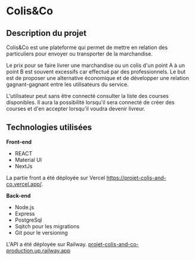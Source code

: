 # Colis&Co

## Description du projet
Colis&Co est une plateforme qui permet de mettre en relation des particuliers pour envoyer ou transporter de la marchandise.

Le prix pour se faire livrer une marchandise ou un colis d'un point A à un point B est souvent excessifs car effectué par des professionnels.
Le but est de proposer une alternative économique et de développer une relation gagnant-gagnant entre les utilisateurs du service.

L'utilisateur peut sans être connecté consulter la liste des courses disponibles.
Il aura la possibilité lorsqu'il sera connecté de créer des courses et d'en accepter lorsqu'il voudra devenir livreur.


## Technologies utilisées

**Front-end**

* REACT
* Material UI
* NextJs

La partie front a été déployée sur Vercel https://projet-colis-and-co.vercel.app/.

**Back-end**

* Node.js
* Express
* PostgreSql
* Sqitch pour les migrations
* Git pour le versioning

L'API a été déployée sur Railway. [projet-colis-and-co-production.up.railway.app](https://projet-colis-and-co-production.up.railway.app/)



